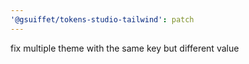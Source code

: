 ```yaml
---
'@gsuiffet/tokens-studio-tailwind': patch
---
```


fix multiple theme with the same key but different value
